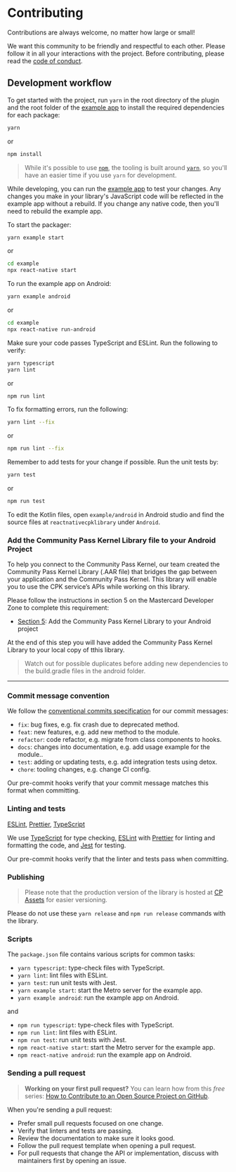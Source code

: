 # Contributing

Contributions are always welcome, no matter how large or small!

We want this community to be friendly and respectful to each other. Please follow it in all your interactions with the project. Before contributing, please read the [code of conduct](./CODE_OF_CONDUCT.md).

## Development workflow

To get started with the project, run `yarn` in the root directory of the plugin and the root folder of the [example app](/example/) to install the required dependencies for each package:

```sh
yarn
```

or

```sh
npm install

```

> While it's possible to use [`npm`](https://github.com/npm/cli), the tooling is built around [`yarn`](https://classic.yarnpkg.com/), so you'll have an easier time if you use `yarn` for development.

While developing, you can run the [example app](/example/) to test your changes. Any changes you make in your library's JavaScript code will be reflected in the example app without a rebuild. If you change any native code, then you'll need to rebuild the example app.

To start the packager:

```sh
yarn example start
```

or

```sh
cd example
npx react-native start
```

To run the example app on Android:

```sh
yarn example android
```

or

```sh
cd example
npx react-native run-android
```

Make sure your code passes TypeScript and ESLint. Run the following to verify:

```sh
yarn typescript
yarn lint
```

or

```sh
npm run lint
```

To fix formatting errors, run the following:

```sh
yarn lint --fix
```

or

```sh
npm run lint --fix
```

Remember to add tests for your change if possible. Run the unit tests by:

```sh
yarn test
```

or

```sh
npm run test
```

To edit the Kotlin files, open `example/android` in Android studio and find the source files at `reactnativecpklibrary` under `Android`.

### Add the Community Pass Kernel Library file to your Android Project

To help you connect to the Community Pass Kernel, our team created the Community Pass Kernel Library (.AAR file) that bridges the gap between your application and the Community Pass Kernel. This library will enable you to use the CPK service’s APIs while working on this library.

Please follow the instructions in section 5 on the Mastercard Developer Zone to complete this requirement:

- [Section 5](https://developer.mastercard.com/cp-kernel-integration-api/tutorial/getting-started-guide/step5/): Add the Community Pass Kernel Library to your Android project

At the end of this step you will have added the Community Pass Kernel Library to your local copy of tthis library.

> Watch out for possible duplicates before adding new dependencies to the build.gradle files in the android folder.

---

### Commit message convention

We follow the [conventional commits specification](https://www.conventionalcommits.org/en) for our commit messages:

- `fix`: bug fixes, e.g. fix crash due to deprecated method.
- `feat`: new features, e.g. add new method to the module.
- `refactor`: code refactor, e.g. migrate from class components to hooks.
- `docs`: changes into documentation, e.g. add usage example for the module..
- `test`: adding or updating tests, e.g. add integration tests using detox.
- `chore`: tooling changes, e.g. change CI config.

Our pre-commit hooks verify that your commit message matches this format when committing.

### Linting and tests

[ESLint](https://eslint.org/), [Prettier](https://prettier.io/), [TypeScript](https://www.typescriptlang.org/)

We use [TypeScript](https://www.typescriptlang.org/) for type checking, [ESLint](https://eslint.org/) with [Prettier](https://prettier.io/) for linting and formatting the code, and [Jest](https://jestjs.io/) for testing.

Our pre-commit hooks verify that the linter and tests pass when committing.

### Publishing

> Please note that the production version of the library is hosted at [CP Assets](https://developer.mastercard.com/cp-kernel-integration-api/documentation/cp-assets/cp-assets-request/) for easier versioning.

Please do not use these `yarn release` and `npm run release` commands with the library.

### Scripts

The `package.json` file contains various scripts for common tasks:

- `yarn typescript`: type-check files with TypeScript.
- `yarn lint`: lint files with ESLint.
- `yarn test`: run unit tests with Jest.
- `yarn example start`: start the Metro server for the example app.
- `yarn example android`: run the example app on Android.

and

- `npm run typescript`: type-check files with TypeScript.
- `npm run lint`: lint files with ESLint.
- `npm run test`: run unit tests with Jest.
- `npm react-native start`: start the Metro server for the example app.
- `npm react-native android`: run the example app on Android.

### Sending a pull request

> **Working on your first pull request?** You can learn how from this _free_ series: [How to Contribute to an Open Source Project on GitHub](https://app.egghead.io/playlists/how-to-contribute-to-an-open-source-project-on-github).

When you're sending a pull request:

- Prefer small pull requests focused on one change.
- Verify that linters and tests are passing.
- Review the documentation to make sure it looks good.
- Follow the pull request template when opening a pull request.
- For pull requests that change the API or implementation, discuss with maintainers first by opening an issue.
